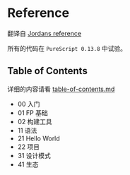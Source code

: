 # Reference

翻译自 [Jordans reference](https://github.com/JordanMartinez/purescript-jordans-reference)

所有的代码在 `PureScript 0.13.8` 中试验。

## Table of Contents

详细的内容请看 [table-of-contents.md](table-of-contents.md)

- 00 入门
- 01 FP 基础
- 02 构建工具
- 11 语法
- 21 Hello World
- 22 项目
- 31 设计模式
- 41 生态
